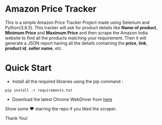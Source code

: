 # Amazon Price Tracker

This is a simple Amazon Price Tracker Project made using Selenium and Python(3.8.5). This tracker will ask for product details like **Name of product**, **Minimum Price** and **Maximum Price** and then scrape the Amazon India website to find all the products matching your requirement.
Then it will generate a JSON report having all the details containing the **price**, **link**, **product id**, **seller name**, etc.

# Quick Start

* Install all the required libraries using the pip command : 

`pip install -r requirements.txt`

* Download the latest Chrome WebDriver from [here](https://chromedriver.chromium.org/downloads)

Show some ♥ starring the repo if you liked the scraper.


Thank You!